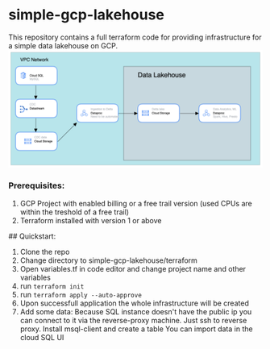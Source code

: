 # simple-gcp-lakehouse
This repository contains a full terraform code for providing infrastructure for a simple data lakehouse on GCP. 
![architecture image](data/simple-gcp-lakehouse.png)
### Prerequisites: 
1. GCP Project with enabled billing or a free trail version (used CPUs are within the treshold of a free trail)
2. Terraform installed with version 1 or above
</b>
## Quickstart:

1. Clone the repo
2. Change directory to simple-gcp-lakehouse/terraform
3. Open variables.tf in code editor and change project name and other variables
4. run `terraform init`
5. run `terraform apply --auto-approve`
6. Upon successfull application the whole infrastructure will be created
7. Add some data:
Because SQL instance doesn't have the public ip you can connect to it via the reverse-proxy machine. Just ssh to reverse proxy. Install msql-client and create a table
You can import data in the cloud SQL UI

